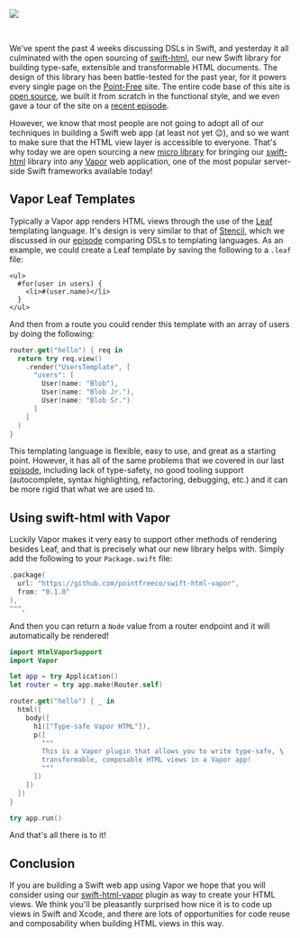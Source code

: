 ![](https://d1iqsrac68iyd8.cloudfront.net/posts/0017-type-safe-html-with-vapor/poster.jpg)

<br>

We’ve spent the past 4 weeks discussing DSLs in Swift, and yesterday it all culminated with the open
sourcing of [swift-html](https://github.com/pointfreeco/swift-html), our new Swift library for building type-safe,
extensible and transformable HTML documents. The design of this library has been battle-tested for the past
year, for it powers every single page on the [Point-Free](/) site. The entire code base of this site is
[open source](https://github.com/pointfreeco), we built it from scratch in the functional style, and we even
gave a tour of the site on a [recent episode](/episodes/ep22-a-tour-of-point-free).

However, we know that most people are not going to adopt all of our techniques in building a Swift web app
(at least not yet 😉), and so we want to make sure that the HTML view layer is accessible to everyone.
That's why today we are open sourcing a new [micro library](https://github.com/pointfreeco/swift-html-vapor) for bringing
our [swift-html](https://github.com/pointfreeco/swift-html) library into any [Vapor](http://vapor.codes) web
application, one of the most popular server-side Swift frameworks available today!

## Vapor Leaf Templates

Typically a Vapor app renders HTML views through the use of the
[Leaf](https://docs.vapor.codes/3.0/leaf/) templating language. It's design is very similar to that
of [Stencil](https://stencil.fuller.li/en/latest/), which we discussed in our
[episode](/episodes/ep29-dsls-vs-templating-languages) comparing DSLs to templating languages. As an
example, we could create a Leaf template by saving the following to a `.leaf` file:

```
<ul>
  #for(user in users) {
    <li>#(user.name)</li>
  }
</ul>
```

And then from a route you could render this template with an array of users by doing the following:

```swift
router.get("hello") { req in
  return try req.view()
    .render("UsersTemplate", [
      "users": [
        User(name: "Blob"),
        User(name: "Blob Jr."),
        User(name: "Blob Sr.")
      ]
    ]
  )
}
```

This templating language is flexible, easy to use, and great as a starting point. However, it has
all of the same problems that we covered in our last
[episode](/episodes/ep29-dsls-vs-templating-languages), including lack of type-safety, no good
tooling support (autocomplete, syntax highlighting, refactoring, debugging, etc.) and it can be more
rigid that what we are used to.

## Using swift-html with Vapor

Luckily Vapor makes it very easy to support other methods of rendering besides Leaf, and that is
precisely what our new library helps with. Simply add the following to your `Package.swift` file:

```swift
.package(
  url: "https://github.com/pointfreeco/swift-html-vapor",
  from: "0.1.0"
),
""",
```

And then you can return a `Node` value from a router endpoint and it will automatically be rendered!

```swift
import HtmlVaporSupport
import Vapor

let app = try Application()
let router = try app.make(Router.self)

router.get("hello") { _ in
  html([
    body([
      h1(["Type-safe Vapor HTML"]),
      p([
        """
        This is a Vapor plugin that allows you to write type-safe, \
        transformable, composable HTML views in a Vapor app!
        """
      ])
    ])
  ])
}

try app.run()
```

And that's all there is to it!

## Conclusion

If you are building a Swift web app using Vapor we hope that you will consider using our
[swift-html-vapor](https://github.com/pointfreeco/swift-html-vapor) plugin as way to create your HTML views. We think
you'll be pleasantly surprised how nice it is to code up views in Swift and Xcode, and there are lots
of opportunities for code reuse and composability when building HTML views in this way.
